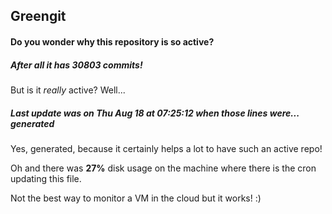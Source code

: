 ## Greengit

#### Do you wonder why this repository is so active?

##### After all it has 30803 commits!

But is it *really* active? Well...

##### Last update was on Thu Aug 18 at 07:25:12 when those lines were... generated

Yes, generated, because it certainly helps a lot to have such an active repo!

Oh and there was **27%** disk usage on the machine
where there is the cron updating this file.

Not the best way to monitor a VM in the cloud but it works! :)
